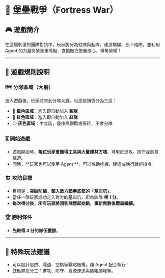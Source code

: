 # 🏰 堡壘戰爭（Fortress War）

## 🎮 遊戲簡介

在這場刺激的團隊對抗中，玩家將分為紅隊與藍隊，建造橋樑、設下陷阱，並利用 Agent 的力量突破重重障礙，直搗敵方堡壘核心，爭奪榮耀！

---

## 📌 遊戲規則說明

### 🗺 分隊區域（大廳）

進入遊戲後，玩家將來到分隊大廳，地面依顏色分為三區：

* 🔵 **藍色區域**：進入即自動加入 **藍隊**
* 🔴 **紅色區域**：進入即自動加入 **紅隊**
* ⚪ **灰色區域**：中立區，僅作為觀戰或等待，不會分隊

### ⏳ 開始遊戲

* 遊戲開始時，**每位玩家會獲得工具與大量建材方塊**，可用於進攻、防守或創意建造。
* 同時，**玩家也可以使用 Agent **，可以協助挖掘、建造或執行戰術指令。

### 🏗 攻防目標

* 目標是：**突破防線，闖入敵方堡壘底部的「基岩坑」**。
* 當任一隊玩家成功走入對方的基岩坑，即為該隊 **得 1 分**。
* **每次得分後，所有玩家將回到陣營起始點，重新倒數後戰局繼續。**

### 🏆 勝利條件

* **先取得 3 分的隊伍獲勝**。

---

## 🤖 特殊玩法建議

* 可以設計陷阱、隧道、空橋等戰略結構，讓 Agent 配合執行！
* 鼓勵隊友分工：進攻、防守、資源運送與情報通報等。
